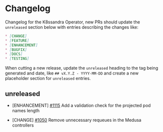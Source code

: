 # Changelog

Changelog for the K8ssandra Operator, new PRs should update the `unreleased` section below with entries describing the changes like:

```markdown
* [CHANGE]
* [FEATURE]
* [ENHANCEMENT]
* [BUGFIX]
* [DOCS]
* [TESTING]
```

When cutting a new release, update the `unreleased` heading to the tag being generated and date, like `## vX.Y.Z - YYYY-MM-DD` and create a new placeholder section for  `unreleased` entries.

## unreleased

- [ENHANCEMENT] [#1115](https://github.com/k8ssandra/k8ssandra-operator/issues/1115) Add a validation check for the projected pod names length
* [CHANGE] [#1050](https://github.com/k8ssandra/k8ssandra-operator/issues/1050) Remove unnecessary requeues in the Medusa controllers
